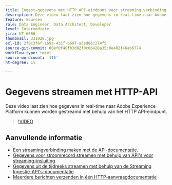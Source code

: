 ```yaml
---
title: Ingest-gegevens met HTTP API-eindpunt voor streaming verbinding
description: Deze video laat zien hoe gegevens in real-time naar Adobe Experience Platform kunnen worden gestreamd met behulp van het HTTP API-eindpunt.
feature: Sources
role: Data Engineer, Data Architect, Developer
level: Intermediate
jira: KT-6686
thumbnail: 331028.jpg
exl-id: 2f9c3f6f-169a-431f-b697-a5ed86c274f5
source-git-commit: 00ef0f40fb3d82f0c06428a35c0e402f46ab6774
workflow-type: tm+mt
source-wordcount: '115'
ht-degree: 1%

---
```


# Gegevens streamen met HTTP-API

Deze video laat zien hoe gegevens in real-time naar Adobe Experience Platform kunnen worden gestreamd met behulp van het HTTP API-eindpunt.

>[!VIDEO](https://video.tv.adobe.com/v/331028?learn=on)

## Aanvullende informatie

* [Een streamingverbinding maken met de API-documentatie](https://experienceleague.adobe.com/docs/experience-platform/sources/api-tutorials/create/streaming/http.html).
* [Gegevens voor stroomrecord streamen met behulp van API&#39;s voor streaming-insluiting](https://experienceleague.adobe.com/docs/experience-platform/ingestion/tutorials/streaming-record-data.html)
* [Gegevens uit de tijdreeks streamen met behulp van de Streaming Ingestie-API&#39;s-documentatie](https://experienceleague.adobe.com/docs/experience-platform/ingestion/tutorials/streaming-time-series-data.html)
* [Meerdere berichten verzenden in één HTTP-aanvraagdocumentatie](https://experienceleague.adobe.com/docs/experience-platform/ingestion/tutorials/streaming-multiple-messages.html)